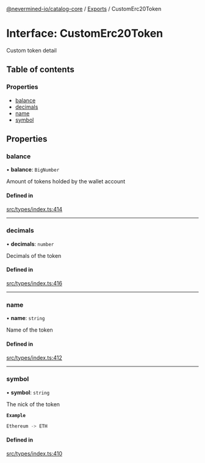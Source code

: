 [@nevermined-io/catalog-core](../README.md) / [Exports](../modules.md) / CustomErc20Token

# Interface: CustomErc20Token

Custom token detail

## Table of contents

### Properties

- [balance](CustomErc20Token.md#balance)
- [decimals](CustomErc20Token.md#decimals)
- [name](CustomErc20Token.md#name)
- [symbol](CustomErc20Token.md#symbol)

## Properties

### balance

• **balance**: `BigNumber`

Amount of tokens holded by the wallet account

#### Defined in

[src/types/index.ts:414](https://github.com/nevermined-io/components-catalog/blob/0f2a278/lib/src/types/index.ts#L414)

___

### decimals

• **decimals**: `number`

Decimals of the token

#### Defined in

[src/types/index.ts:416](https://github.com/nevermined-io/components-catalog/blob/0f2a278/lib/src/types/index.ts#L416)

___

### name

• **name**: `string`

Name of the token

#### Defined in

[src/types/index.ts:412](https://github.com/nevermined-io/components-catalog/blob/0f2a278/lib/src/types/index.ts#L412)

___

### symbol

• **symbol**: `string`

The nick of the token

**`Example`**

```ts
Ethereum -> ETH
```

#### Defined in

[src/types/index.ts:410](https://github.com/nevermined-io/components-catalog/blob/0f2a278/lib/src/types/index.ts#L410)
